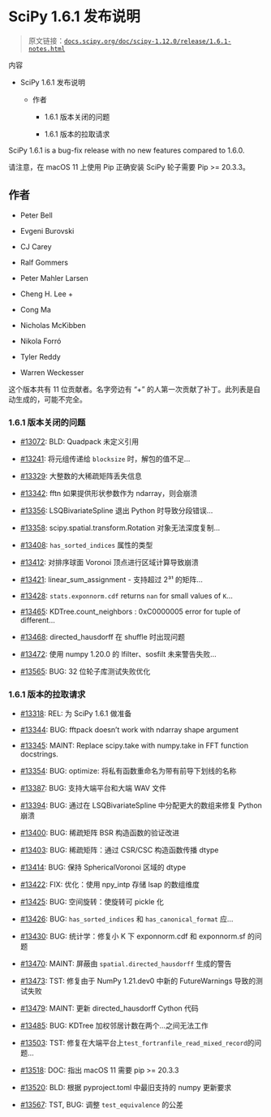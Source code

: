 # SciPy 1.6.1 发布说明

> 原文链接：[`docs.scipy.org/doc/scipy-1.12.0/release/1.6.1-notes.html`](https://docs.scipy.org/doc/scipy-1.12.0/release/1.6.1-notes.html)

内容

+   SciPy 1.6.1 发布说明

    +   作者

        +   1.6.1 版本关闭的问题

        +   1.6.1 版本的拉取请求

SciPy 1.6.1 is a bug-fix release with no new features compared to 1.6.0.

请注意，在 macOS 11 上使用 Pip 正确安装 SciPy 轮子需要 Pip >= 20.3.3。

## 作者

+   Peter Bell

+   Evgeni Burovski

+   CJ Carey

+   Ralf Gommers

+   Peter Mahler Larsen

+   Cheng H. Lee +

+   Cong Ma

+   Nicholas McKibben

+   Nikola Forró

+   Tyler Reddy

+   Warren Weckesser

这个版本共有 11 位贡献者。名字旁边有 “+” 的人第一次贡献了补丁。此列表是自动生成的，可能不完全。

### 1.6.1 版本关闭的问题

+   [#13072](https://github.com/scipy/scipy/issues/13072): BLD: Quadpack 未定义引用

+   [#13241](https://github.com/scipy/scipy/issues/13241): 将元组传递给 `blocksize` 时，解包的值不足…

+   [#13329](https://github.com/scipy/scipy/issues/13329): 大整数的大稀疏矩阵丢失信息

+   [#13342](https://github.com/scipy/scipy/issues/13342): fftn 如果提供形状参数作为 ndarray，则会崩溃

+   [#13356](https://github.com/scipy/scipy/issues/13356): LSQBivariateSpline 退出 Python 时导致分段错误…

+   [#13358](https://github.com/scipy/scipy/issues/13358): scipy.spatial.transform.Rotation 对象无法深度复制…

+   [#13408](https://github.com/scipy/scipy/issues/13408): `has_sorted_indices` 属性的类型

+   [#13412](https://github.com/scipy/scipy/issues/13412): 对排序球面 Voronoi 顶点进行区域计算导致崩溃

+   [#13421](https://github.com/scipy/scipy/issues/13421): linear_sum_assignment - 支持超过 2³¹ 的矩阵…

+   [#13428](https://github.com/scipy/scipy/issues/13428): `stats.exponnorm.cdf` returns `nan` for small values of `K`…

+   [#13465](https://github.com/scipy/scipy/issues/13465): KDTree.count_neighbors : 0xC0000005 error for tuple of different…

+   [#13468](https://github.com/scipy/scipy/issues/13468): directed_hausdorff 在 shuffle 时出现问题

+   [#13472](https://github.com/scipy/scipy/issues/13472): 使用 numpy 1.20.0 的 lfilter、sosfilt 未来警告失败…

+   [#13565](https://github.com/scipy/scipy/issues/13565): BUG: 32 位轮子库测试失败优化

### 1.6.1 版本的拉取请求

+   [#13318](https://github.com/scipy/scipy/pull/13318): REL: 为 SciPy 1.6.1 做准备

+   [#13344](https://github.com/scipy/scipy/pull/13344): BUG: fftpack doesn’t work with ndarray shape argument

+   [#13345](https://github.com/scipy/scipy/pull/13345): MAINT: Replace scipy.take with numpy.take in FFT function docstrings.

+   [#13354](https://github.com/scipy/scipy/pull/13354): BUG: optimize: 将私有函数重命名为带有前导下划线的名称

+   [#13387](https://github.com/scipy/scipy/pull/13387): BUG: 支持大端平台和大端 WAV 文件

+   [#13394](https://github.com/scipy/scipy/pull/13394): BUG: 通过在 LSQBivariateSpline 中分配更大的数组来修复 Python 崩溃

+   [#13400](https://github.com/scipy/scipy/pull/13400): BUG: 稀疏矩阵 BSR 构造函数的验证改进

+   [#13403](https://github.com/scipy/scipy/pull/13403): BUG: 稀疏矩阵：通过 CSR/CSC 构造函数传播 dtype

+   [#13414](https://github.com/scipy/scipy/pull/13414): BUG: 保持 SphericalVoronoi 区域的 dtype

+   [#13422](https://github.com/scipy/scipy/pull/13422): FIX: 优化：使用 npy_intp 存储 lsap 的数组维度

+   [#13425](https://github.com/scipy/scipy/pull/13425): BUG: 空间旋转：使旋转可 pickle 化

+   [#13426](https://github.com/scipy/scipy/pull/13426): BUG: `has_sorted_indices` 和 `has_canonical_format` 应…

+   [#13430](https://github.com/scipy/scipy/pull/13430): BUG: 统计学：修复小 K 下 exponnorm.cdf 和 exponnorm.sf 的问题

+   [#13470](https://github.com/scipy/scipy/pull/13470): MAINT: 屏蔽由 `spatial.directed_hausdorff` 生成的警告

+   [#13473](https://github.com/scipy/scipy/pull/13473): TST: 修复由于 NumPy 1.21.dev0 中新的 FutureWarnings 导致的测试失败

+   [#13479](https://github.com/scipy/scipy/pull/13479): MAINT: 更新 directed_hausdorff Cython 代码

+   [#13485](https://github.com/scipy/scipy/pull/13485): BUG: KDTree 加权邻居计数在两个…之间无法工作

+   [#13503](https://github.com/scipy/scipy/pull/13503): TST: 修复在大端平台上`test_fortranfile_read_mixed_record`的问题…

+   [#13518](https://github.com/scipy/scipy/pull/13518): DOC: 指出 macOS 11 需要 pip >= 20.3.3

+   [#13520](https://github.com/scipy/scipy/pull/13520): BLD: 根据 pyproject.toml 中最旧支持的 numpy 更新要求

+   [#13567](https://github.com/scipy/scipy/pull/13567): TST, BUG: 调整 `test_equivalence` 的公差
